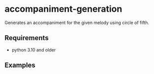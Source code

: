 # accompaniment-generation
Generates an accompaniment for the given melody using circle of fifth.

## Requirements
- python 3.10 and older

## Examples

